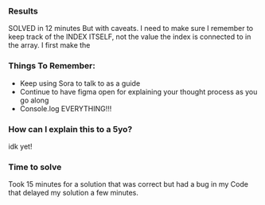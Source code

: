 ### Results
SOLVED in 12 minutes But with caveats.
I need to make sure I remember to keep track of the INDEX ITSELF, not the value the index is connected to in the array.
I first make the 

### Things To Remember: 
- Keep using Sora to talk to as a guide
- Continue to have figma open for explaining your thought process as you go along
- Console.log EVERYTHING!!!

### How can I explain this to a 5yo?
idk yet! 

### Time to solve
Took 15 minutes for a solution that was correct but had a bug in my Code that delayed my solution a few minutes. 

